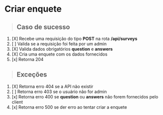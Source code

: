 # Criar enquete

> ## Caso de sucesso

1. [X] Recebe uma requisição do tipo **POST** na rota **/api/surveys**
1. [ ] Valida se a requisição foi feita por um admin
1. [X] Valida dados obrigatórios **question** e **answers**
1. [X] Cria uma enquete com os dados fornecidos
1. [x] Retorna 204

> ## Exceções

1. [X] Retorna erro 404 se a API não existir
1. [ ] Retorna erro 403 se o usuário não for admin
1. [x] Retorna erro 400 se **question** ou **answers** não forem fornecidos pelo client
1. [x] Retorna erro 500 se der erro ao tentar criar a enquete
